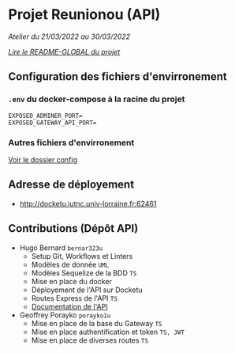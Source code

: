 # Projet Reunionou (API)

*Atelier du 21/03/2022 au 30/03/2022*

*[Lire le README-GLOBAL du projet](./README-GLOBAL.md)*

## Configuration des fichiers d'envirronement

### `.env` du docker-compose à la racine du projet

```env
EXPOSED_ADMINER_PORT=
EXPOSED_GATEWAY_API_PORT=
```

### Autres fichiers d'envirronement

[Voir le dossier config](./config/README.md)

## Adresse de déployement

- http://docketu.iutnc.univ-lorraine.fr:62461

## Contributions (Dépôt API)

- Hugo Bernard `bernar323u`
  - Setup Git, Workflows et Linters
  - Modèles de donnée `UML`
  - Modèles Sequelize de la BDD `TS`
  - Mise en place du docker
  - Déployement de l'API sur Docketu
  - Routes Express de l'API `TS`
  - [Documentation de l'API](https://github.com/Tenebrosful/Reunionou-Api/wiki/Api-Endpoint)
- Geoffrey Porayko `porayko1u`
  - Mise en place de la base du Gateway `TS`
  - Mise en place authentification et token `TS, JWT` 
  - Mise en place de diverses routes `TS`
